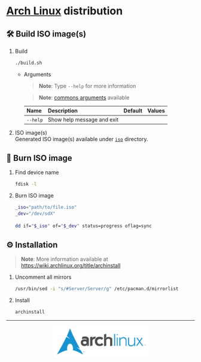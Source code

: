 <!-- markdownlint-disable MD033 -->

# [Arch Linux](https://archlinux.org) distribution

## :hammer_and_wrench: Build ISO image(s)

1. Build

   ```sh
   ./build.sh
   ```

   - Arguments

     > **Note**: Type `--help` for more information

     > **Note**: [commons arguments](../../../scripts/README.md#commons-arguments) available

     | **Name** | **Description**            | **Default** | **Values** |
     | -------- | -------------------------- | ----------- | ---------- |
     | `--help` | Show help message and exit |

2. ISO image(s) \
   Generated ISO image(s) available under [`iso`](./iso/) directory.

## :floppy_disk: Burn ISO image

1. Find device name

   ```sh
   fdisk -l
   ```

2. Burn ISO image

   ```sh
   _iso="path/to/file.iso"
   _dev="/dev/sdX"
   
   dd if="$_iso" of="$_dev" status=progress oflag=sync
   ```

## :gear: Installation

> **Note**: More information available at <https://wiki.archlinux.org/title/archinstall>

1. Uncomment all mirrors

   ```sh
   /usr/bin/sed -i "s/#Server/Server/g" /etc/pacman.d/mirrorlist
   ```

2. Install

   ```sh
   archinstall
   ```

---

<p align="center">
  <img src="./logo.png" alt="Arch Linux logo" width="50%" />
</p>
